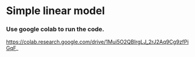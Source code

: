 # Simple linear model

### Use google colab to run the code.
https://colab.research.google.com/drive/1Mui5O2QBIrgLJ_2rJ2Aq9Cg9zfPiGqF_
